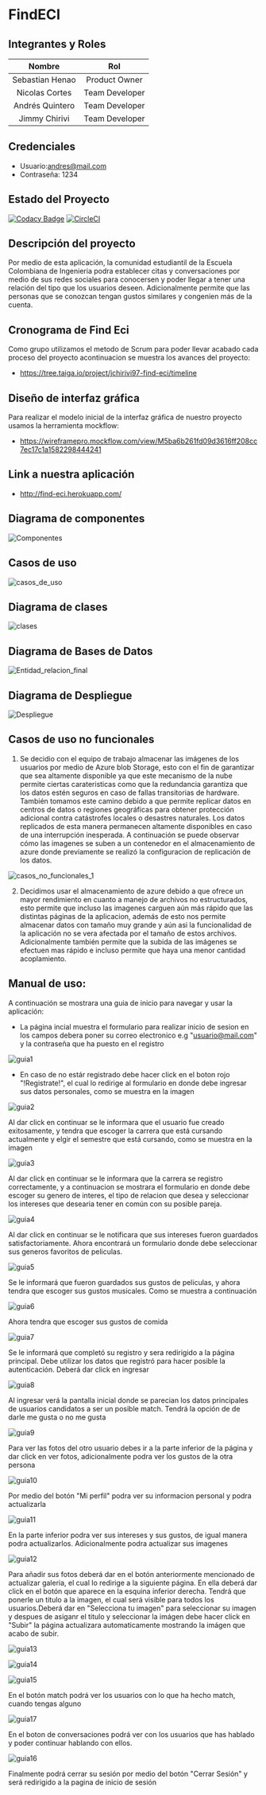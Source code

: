 # FindECI

## Integrantes y Roles

|     Nombre    |     Rol         |
|:--------------:|:-------------: |
|Sebastian Henao|Product Owner    |
|Nicolas Cortes |Team Developer   |
|Andrés Quintero|Team Developer   |
|Jimmy Chirivi  |Team Developer   |

## Credenciales
* Usuario:andres@mail.com 
* Contraseña: 1234

## Estado del Proyecto
[![Codacy Badge](https://app.codacy.com/project/badge/Grade/4a6a74e870f249488c6e5cf64756b313)](https://www.codacy.com/gh/FindECI/find-eci?utm_source=github.com&amp;utm_medium=referral&amp;utm_content=FindECI/find-eci&amp;utm_campaign=Badge_Grade)
[![CircleCI](https://circleci.com/gh/FindECI/find-eci.svg?style=svg)](https://circleci.com/gh/FindECI/find-eci)
## Descripción del proyecto

Por medio de esta aplicación, la comunidad estudiantil de la Escuela Colombiana de Ingenieria podra establecer citas y conversaciones por medio de sus redes sociales para conocersen y poder llegar a tener una relación del tipo que los usuarios deseen. Adicionalmente permite que las personas que se conozcan tengan gustos similares y congenien más de la cuenta. 


## Cronograma de Find Eci

Como grupo utilizamos el metodo de Scrum para poder llevar acabado cada proceso del proyecto acontinuacion se muestra los avances del proyecto: 

- https://tree.taiga.io/project/jchirivi97-find-eci/timeline

## Diseño de interfaz gráfica 

Para realizar el modelo inicial de la interfaz gráfica de nuestro proyecto usamos la herramienta mockflow:

* https://wireframepro.mockflow.com/view/M5ba6b261fd09d3616ff208cc7ec17c1a1582298444241

## Link a nuestra aplicación 
* http://find-eci.herokuapp.com/

## Diagrama de componentes
![Componentes](https://user-images.githubusercontent.com/47215172/82507691-9f999280-9ac8-11ea-971c-d299c0084e72.PNG)
## Casos de uso
![casos_de_uso](https://user-images.githubusercontent.com/48091585/82500436-fb5c1f80-9ab8-11ea-9b07-f42faf213199.png)
##  Diagrama de clases
![clases](https://user-images.githubusercontent.com/48091585/82500557-2fcfdb80-9ab9-11ea-93ab-68af914b8c93.png)
##  Diagrama de Bases de Datos
![Entidad_relacion_final](https://user-images.githubusercontent.com/48091585/82500468-0911a500-9ab9-11ea-9612-363c13771113.png)
## Diagrama de Despliegue
![Despliegue](https://user-images.githubusercontent.com/48091585/82508049-7f1e0800-9ac9-11ea-91b7-99ef49b22894.png)

## Casos de uso no funcionales

1. Se decidio con el equipo de trabajo almacenar las imágenes de los usuarios por medio de Azure blob Storage, esto con el fin de garantizar que sea altamente disponible ya que este mecanismo de la nube permite ciertas carateristicas como que la redundancia garantiza que los datos estén seguros en caso de fallas transitorias de hardware.
También tomamos este camino debido a que permite replicar datos en centros de datos o regiones geográficas para obtener protección adicional contra catástrofes locales o desastres naturales. Los datos replicados de esta manera permanecen altamente disponibles en caso de una interrupción inesperada.
A continuación se puede observar cómo las imagenes se suben a un contenedor en el almacenamiento de azure donde previamente se realizó la configuracion de replicación de los datos.

![casos_no_funcionales_1](https://user-images.githubusercontent.com/48091585/82507072-edad9680-9ac6-11ea-81c5-db22d0f1fd04.png)

2. Decidimos usar el almacenamiento de azure debido a que ofrece un mayor rendimiento en cuanto a manejo de archivos no estructurados, esto permite que incluso las imagenes carguen aún más rápido que las distintas páginas de la aplicacion, además de esto nos permite almacenar datos con tamaño muy grande y aún asi la funcionalidad de la aplicación no se vera afectada por el tamaño de estos archivos. Adicionalmente también permite que la subida de las imágenes se efectuen mas rápido e incluso permite que haya una menor cantidad acoplamiento. 

## Manual de uso:
A continuación se mostrara una guia de inicio para navegar y usar la aplicación:
* La página incial muestra el formulario para realizar inicio de sesion en los campos debera poner su correo electronico e.g "usuario@mail.com" y la contraseña que ha puesto en el registro

![guia1](https://user-images.githubusercontent.com/48091585/82501357-c18c1880-9aba-11ea-807b-f0d282403d17.png)

* En caso de no estár registrado debe hacer click en el boton rojo "!Registrate!", el cual lo redirige al formulario en donde debe ingresar sus datos personales, como se muestra en la imagen

![guia2](https://user-images.githubusercontent.com/48091585/82501842-86d6b000-9abb-11ea-8680-ac4f5fe8b32f.png)

Al dar click en continuar se le informara que el usuario fue creado exitosamente, y tendra que escoger la carrera que está cursando actualmente y elgir el semestre que está cursando, como se muestra en la imagen

![guia3](https://user-images.githubusercontent.com/48091585/82502092-049abb80-9abc-11ea-8a31-86f0265c9eb7.png)

Al dar click en continuar se le informara que la carrera se registro correctamente, y a continuacion se mostrara el formulario en donde debe escoger su genero de interes, el tipo de relacion que desea y seleccionar los intereses que desearia tener en común con su posible pareja.

![guia4](https://user-images.githubusercontent.com/48091585/82502414-a6220d00-9abc-11ea-91b6-39e3653532e3.png)

Al dar click en continuar se le notificara que sus intereses fueron guardados satisfactoriamente. Ahora encontrará un formulario donde debe seleccionar sus generos favoritos de peliculas.

![guia5](https://user-images.githubusercontent.com/48091585/82502625-2cd6ea00-9abd-11ea-93d9-d70d3937cbf2.png)

Se le informará que fueron guardados sus gustos de peliculas, y ahora tendra que escoger sus gustos musicales. Como se muestra a continuación 

![guia6](https://user-images.githubusercontent.com/48091585/82503087-3ca2fe00-9abe-11ea-9a06-75a2e3e16b72.png)

Ahora tendra que escoger sus gustos de comida 

![guia7](https://user-images.githubusercontent.com/48091585/82503318-a6bba300-9abe-11ea-8552-0fa0772020c3.png)

Se le informará que completó su registro y sera redirigido a la página principal. Debe utilizar los datos que registró para hacer posible la autenticación. Deberá dar click en ingresar

![guia8](https://user-images.githubusercontent.com/48091585/82503721-732d4880-9abf-11ea-96c9-1766799046be.png)

Al ingresar verá la pantalla inicial donde se parecian los datos principales de usuarios candidatos a ser un posible match. Tendrá la opción de de darle me gusta o no me gusta 

![guia9](https://user-images.githubusercontent.com/48091585/82504063-2007c580-9ac0-11ea-898b-f6755c54b171.png)

Para ver las fotos del otro usuario debes ir a la parte inferior de la página y dar click en ver fotos, adicionalmente podra ver los gustos de la otra persona 

![guia10](https://user-images.githubusercontent.com/48091585/82504359-ca7fe880-9ac0-11ea-84c0-b666512ed943.png)

Por medio del botón "Mi perfil" podra ver su informacion personal y podra actualizarla 

![guia11](https://user-images.githubusercontent.com/48091585/82504499-29ddf880-9ac1-11ea-976a-5ff5cf8b3816.png)

En la parte inferior podra ver sus intereses y sus gustos, de igual manera podra actualizarlos. Adicionalmente podra actualizar sus imagenes

![guia12](https://user-images.githubusercontent.com/48091585/82504748-c0aab500-9ac1-11ea-8b9f-07df7ab8e2ce.png)

Para añadir sus fotos deberá dar en el botón anteriormente mencionado de actualizar galeria, el cual lo redirige a la siguiente página. En ella deberá dar click en el botón que aparece en la esquina inferior derecha. Tendrá que ponerle un titulo a la imagen, el cual será visible para todos los usuarios.Deberá dar en "Selecciona tu imagen" para seleccionar su imagen y despues de asiganr el titulo y seleccionar la imágen debe hacer click en "Subir" la página actualizara automaticamente mostrando la imágen que acabo de subir.

![guia13](https://user-images.githubusercontent.com/48091585/82505120-9a394980-9ac2-11ea-87eb-793569815676.png)

![guia14](https://user-images.githubusercontent.com/48091585/82505251-d53b7d00-9ac2-11ea-8fdc-01821a801cc4.png)

![guia15](https://user-images.githubusercontent.com/48091585/82505334-09af3900-9ac3-11ea-90d5-efffba3558f5.png)

En el botón match podrá ver los usuarios con lo que ha hecho match, cuando tengas alguno

![guia17](https://user-images.githubusercontent.com/48091585/82505786-e1740a00-9ac3-11ea-96ba-2910937454bb.png)

En el boton de conversaciones podrá ver con los usuarios que has hablado y poder continuar hablando con ellos.

![guia16](https://user-images.githubusercontent.com/48091585/82505536-9823ba80-9ac3-11ea-9194-b9fb94a4c516.png)

Finalmente podrá cerrar su sesión por medio del botón "Cerrar Sesión" y será redirigido a la pagina de inicio de sesión

